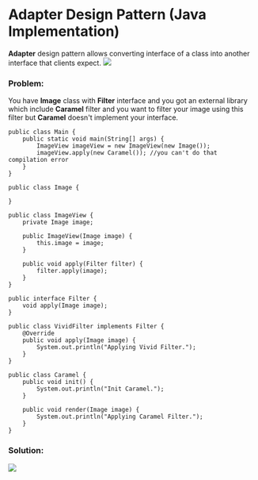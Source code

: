 # Adapter Design Pattern (Java Implementation)

**Adapter** design pattern allows converting interface of a class into another interface that clients expect.
![](https://github.com/shamy1st/design-pattern-adapter-java/blob/main/adapter-uml.png)
### Problem: 
You have **Image** class with **Filter** interface and you got an external library which include **Caramel** filter and you want to filter your image using this filter but **Caramel** doesn't implement your interface.

    public class Main {
        public static void main(String[] args) {
            ImageView imageView = new ImageView(new Image());
            imageView.apply(new Caramel()); //you can't do that compilation error
        }
    }
    
    public class Image {

    }

    public class ImageView {
        private Image image;

        public ImageView(Image image) {
            this.image = image;
        }
        
        public void apply(Filter filter) {
            filter.apply(image);
        }
    }

    public interface Filter {
        void apply(Image image);
    }

    public class VividFilter implements Filter {
        @Override
        public void apply(Image image) {
            System.out.println("Applying Vivid Filter.");
        }
    }

    public class Caramel {
        public void init() {
            System.out.println("Init Caramel.");
        }
        
        public void render(Image image) {
            System.out.println("Applying Caramel Filter.");
        }
    }
### Solution:
![](https://github.com/shamy1st/design-pattern-adapter-java/blob/main/adapter-solution-uml.png)
